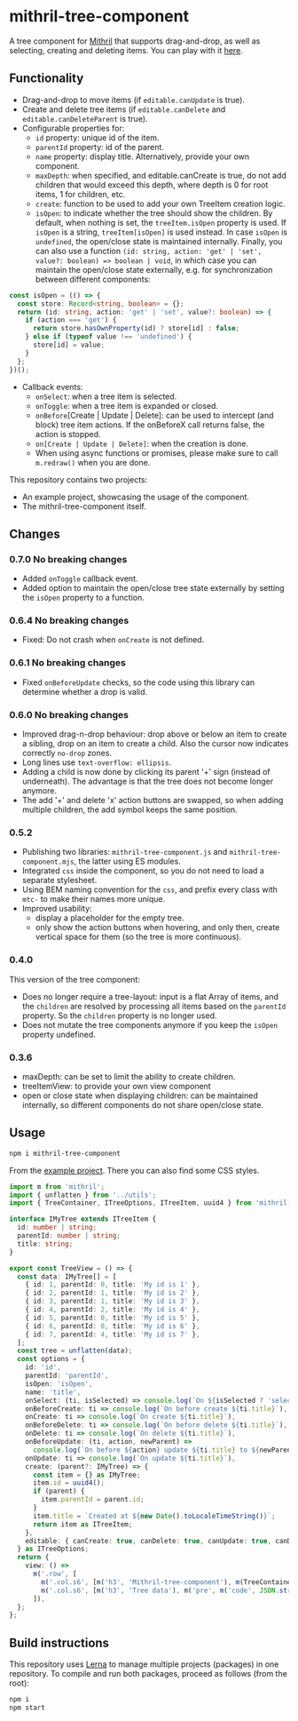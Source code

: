 # mithril-tree-component

A tree component for [Mithril](https://mithril.js.org) that supports drag-and-drop, as well as selecting, creating and deleting items. You can play with it [here](https://erikvullings.github.io/mithril-tree-component/#!/).

## Functionality

- Drag-and-drop to move items (if `editable.canUpdate` is true).
- Create and delete tree items (if `editable.canDelete` and `editable.canDeleteParent` is true).
- Configurable properties for:
  - `id` property: unique id of the item.
  - `parentId` property: id of the parent.
  - `name` property: display title. Alternatively, provide your own component.
  - `maxDepth`: when specified, and editable.canCreate is true, do not add children that would exceed this depth, where depth is 0 for root items, 1 for children, etc.
  - `create`: function to be used to add your own TreeItem creation logic.
  - `isOpen`: to indicate whether the tree should show the children. By default, when nothing is set, the `treeItem.isOpen` property is used. If `isOpen` is a string, `treeItem[isOpen]` is used instead. In case `isOpen` is `undefined`, the open/close state is maintained internally. Finally, you can also use a function `(id: string, action: 'get' | 'set', value?: boolean) => boolean | void`, in which case you can maintain the open/close state externally, e.g. for synchronization between different components:

```ts
const isOpen = (() => {
  const store: Record<string, boolean> = {};
  return (id: string, action: 'get' | 'set', value?: boolean) => {
    if (action === 'get') {
      return store.hasOwnProperty(id) ? store[id] : false;
    } else if (typeof value !== 'undefined') {
      store[id] = value;
    }
  };
})();
```

- Callback events:
  - `onSelect`: when a tree item is selected.
  - `onToggle`: when a tree item is expanded or closed.
  - `onBefore`[Create | Update | Delete]: can be used to intercept (and block) tree item actions. If the onBeforeX call returns false, the action is stopped.
  - `on[Create | Update | Delete]`: when the creation is done.
  - When using async functions or promises, please make sure to call `m.redraw()` when you are done.

This repository contains two projects:

- An example project, showcasing the usage of the component.
- The mithril-tree-component itself.

## Changes

### 0.7.0 No breaking changes

- Added `onToggle` callback event.
- Added option to maintain the open/close tree state externally by setting the `isOpen` property to a function.

### 0.6.4 No breaking changes

- Fixed: Do not crash when `onCreate` is not defined.

### 0.6.1 No breaking changes

- Fixed `onBeforeUpdate` checks, so the code using this library can determine whether a drop is valid.

### 0.6.0 No breaking changes

- Improved drag-n-drop behaviour: drop above or below an item to create a sibling, drop on an item to create a child. Also the cursor now indicates correctly `no-drop` zones.
- Long lines use `text-overflow: ellipsis`.
- Adding a child is now done by clicking its parent '+' sign (instead of underneath). The advantage is that the tree does not become longer anymore.
- The add '+' and delete 'x' action buttons are swapped, so when adding multiple children, the add symbol keeps the same position.

### 0.5.2

- Publishing two libraries: `mithril-tree-component.js` and `mithril-tree-component.mjs`, the latter using ES modules.
- Integrated `css` inside the component, so you do not need to load a separate stylesheet.
- Using BEM naming convention for the `css`, and prefix every class with `mtc-` to make their names more unique.
- Improved usability:
  - display a placeholder for the empty tree.
  - only show the action buttons when hovering, and only then, create vertical space for them (so the tree is more continuous).

### 0.4.0

This version of the tree component:

- Does no longer require a tree-layout: input is a flat Array of items, and the `children` are resolved by processing all items based on the `parentId` property. So the `children` property is no longer used.
- Does not mutate the tree components anymore if you keep the `isOpen` property undefined.

### 0.3.6

- maxDepth: can be set to limit the ability to create children.
- treeItemView: to provide your own view component
- open or close state when displaying children: can be maintained internally, so different components do not share open/close state.

## Usage

```bash
npm i mithril-tree-component
```

From the [example project](../example). There you can also find some CSS styles.

```ts
import m from 'mithril';
import { unflatten } from '../utils';
import { TreeContainer, ITreeOptions, ITreeItem, uuid4 } from 'mithril-tree-component';

interface IMyTree extends ITreeItem {
  id: number | string;
  parentId: number | string;
  title: string;
}

export const TreeView = () => {
  const data: IMyTree[] = [
    { id: 1, parentId: 0, title: 'My id is 1' },
    { id: 2, parentId: 1, title: 'My id is 2' },
    { id: 3, parentId: 1, title: 'My id is 3' },
    { id: 4, parentId: 2, title: 'My id is 4' },
    { id: 5, parentId: 0, title: 'My id is 5' },
    { id: 6, parentId: 0, title: 'My id is 6' },
    { id: 7, parentId: 4, title: 'My id is 7' },
  ];
  const tree = unflatten(data);
  const options = {
    id: 'id',
    parentId: 'parentId',
    isOpen: 'isOpen',
    name: 'title',
    onSelect: (ti, isSelected) => console.log(`On ${isSelected ? 'select' : 'unselect'}: ${ti.title}`),
    onBeforeCreate: ti => console.log(`On before create ${ti.title}`),
    onCreate: ti => console.log(`On create ${ti.title}`),
    onBeforeDelete: ti => console.log(`On before delete ${ti.title}`),
    onDelete: ti => console.log(`On delete ${ti.title}`),
    onBeforeUpdate: (ti, action, newParent) =>
      console.log(`On before ${action} update ${ti.title} to ${newParent ? newParent.title : ''}.`),
    onUpdate: ti => console.log(`On update ${ti.title}`),
    create: (parent?: IMyTree) => {
      const item = {} as IMyTree;
      item.id = uuid4();
      if (parent) {
        item.parentId = parent.id;
      }
      item.title = `Created at ${new Date().toLocaleTimeString()}`;
      return item as ITreeItem;
    },
    editable: { canCreate: true, canDelete: true, canUpdate: true, canDeleteParent: false },
  } as ITreeOptions;
  return {
    view: () =>
      m('.row', [
        m('.col.s6', [m('h3', 'Mithril-tree-component'), m(TreeContainer, { tree, options })]),
        m('.col.s6', [m('h3', 'Tree data'), m('pre', m('code', JSON.stringify(tree, null, 2)))]),
      ]),
  };
};
```

## Build instructions

This repository uses [Lerna](https://lernajs.io) to manage multiple projects (packages) in one repository. To compile and run both packages, proceed as follows (from the root):

```bash
npm i
npm start
```
